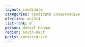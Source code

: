 ```yaml
---
layout: candidate
categories: candidate conservative
election: eu2014
list-rank: 0
person: daniel-hannan
region: south-east
party: conservative
---
```

